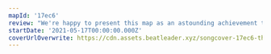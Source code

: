 ```yaml
---
mapId: '17ec6'
review: "We're happy to present this map as an astounding achievement that we feel deserves to be recognised. The lighting is excellent, and the maps (including a modchart courtesy of Jafdy) are a ton of fun with a good level of craftsmanship. There's certainly a lot of effort involved in wrangling together a group of mappers to produce a polished product, but the work certainly paid off."
startDate: '2021-05-17T00:00:00.000Z'
coverUrlOverwrite: https://cdn.assets.beatleader.xyz/songcover-17ec6-thumb.jpg
---
```

